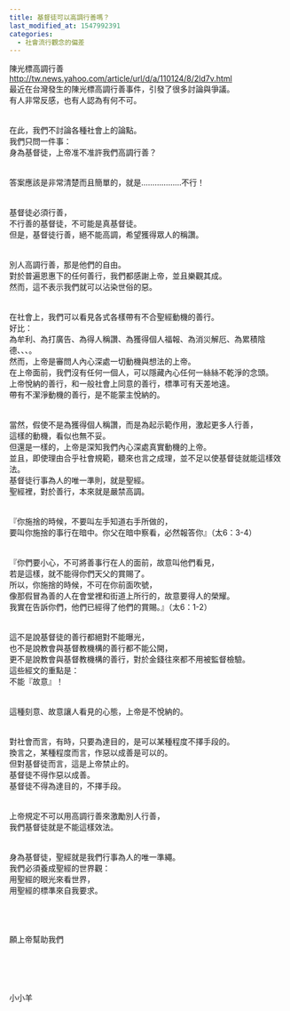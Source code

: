 ```yaml
---
title: 基督徒可以高調行善嗎？
last_modified_at: 1547992391
categories:
  - 社會流行觀念的偏差
---
```


陳光標高調行善<br>http://tw.news.yahoo.com/article/url/d/a/110124/8/2ld7v.html<br><!--more-->最近在台灣發生的陳光標高調行善事件，引發了很多討論與爭議。<br>有人非常反感，也有人認為有何不可。<br><br><br>在此，我們不討論各種社會上的論點。<br>我們只問一件事：<br>身為基督徒，上帝准不准許我們高調行善？<br><br><br>答案應該是非常清楚而且簡單的，就是………………不行！<br><br><br>基督徒必須行善，<br>不行善的基督徒，不可能是真基督徒。<br>但是，基督徒行善，絕不能高調，希望獲得眾人的稱讚。<br><br><br>別人高調行善，那是他們的自由。<br>對於普遍恩惠下的任何善行，我們都感謝上帝，並且樂觀其成。<br>然而，這不表示我們就可以沾染世俗的惡。<br><br><br>在社會上，我們可以看見各式各樣帶有不合聖經動機的善行。<br>好比：<br>為牟利、為打廣告、為得人稱讚、為獲得個人福報、為消災解厄、為累積陰德、、、。<br>然而，上帝是審問人內心深處一切動機與想法的上帝。<br>在上帝面前，我們沒有任何一個人，可以隱藏內心任何一絲絲不乾淨的念頭。<br>上帝悅納的善行，和一般社會上同意的善行，標準可有天差地遠。<br>帶有不潔淨動機的善行，是不能蒙主悅納的。<br><br><br>當然，假使不是為獲得個人稱讚，而是為起示範作用，激起更多人行善，<br>這樣的動機，看似也無不妥。<br>但還是一樣的，上帝是深知我們內心深處真實動機的上帝。<br>並且，即使理由合乎社會規範，聽來也言之成理，並不足以使基督徒就能這樣效法。<br>基督徒行事為人的唯一準則，就是聖經。<br>聖經裡，對於善行，本來就是嚴禁高調。<br><br><br>『你施捨的時候，不要叫左手知道右手所做的，<br>要叫你施捨的事行在暗中。你父在暗中察看，必然報答你』（太6：3-4）<br><br><br>『你們要小心，不可將善事行在人的面前，故意叫他們看見，<br>若是這樣，就不能得你們天父的賞賜了。<br>所以，你施捨的時候，不可在你前面吹號，<br>像那假冒為善的人在會堂裡和街道上所行的，故意要得人的榮耀。<br>我實在告訴你們，他們已經得了他們的賞賜。』（太6：1-2）<br><br><br>這不是說基督徒的善行都絕對不能曝光，<br>也不是說教會與基督教機構的善行都不能公開，<br>更不是說教會與基督教機構的善行，對於金錢往來都不用被監督檢驗。<br>這些經文的重點是：<br>不能『故意』！<br><br><br>這種刻意、故意讓人看見的心態，上帝是不悅納的。<br><br><br>對社會而言，有時，只要為達目的，是可以某種程度不擇手段的。<br>換言之，某種程度而言，作惡以成善是可以的。<br>但對基督徒而言，這是上帝禁止的。<br>基督徒不得作惡以成善。<br>基督徒不得為達目的，不擇手段。<br><br><br>上帝規定不可以用高調行善來激勵別人行善，<br>我們基督徒就是不能這樣效法。<br><br><br>身為基督徒，聖經就是我們行事為人的唯一準繩。<br>我們必須養成聖經的世界觀：<br>用聖經的眼光來看世界，<br>用聖經的標準來自我要求。<br><br><br><br><br>願上帝幫助我們<br><br><br><br><br><br>小小羊<br>

